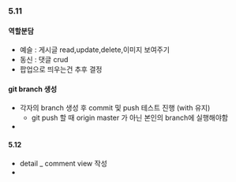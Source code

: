 ### 5.11

#### 역할분담

- 예슬 : 게시글 read,update,delete,이미지 보여주기
- 동신 : 댓글 crud
- 팝업으로 띄우는건 추후 결정



#### git branch 생성

- 각자의 branch 생성 후 commit 및 push 테스트 진행 (with 유지)
  - git push 할 때 origin master 가 아닌 본인의 branch에 실행해야함
- 



#### 5.12

- detail _ comment  view 작성
- 
